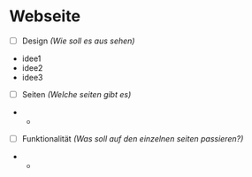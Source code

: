 # Webseite

 - [ ] Design _(Wie soll es aus sehen)_
  + idee1
  + idee2
  + idee3


 - [ ] Seiten _(Welche seiten gibt es)_
  + -


 - [ ] Funktionalität _(Was soll auf den einzelnen seiten passieren?)_
  + -
